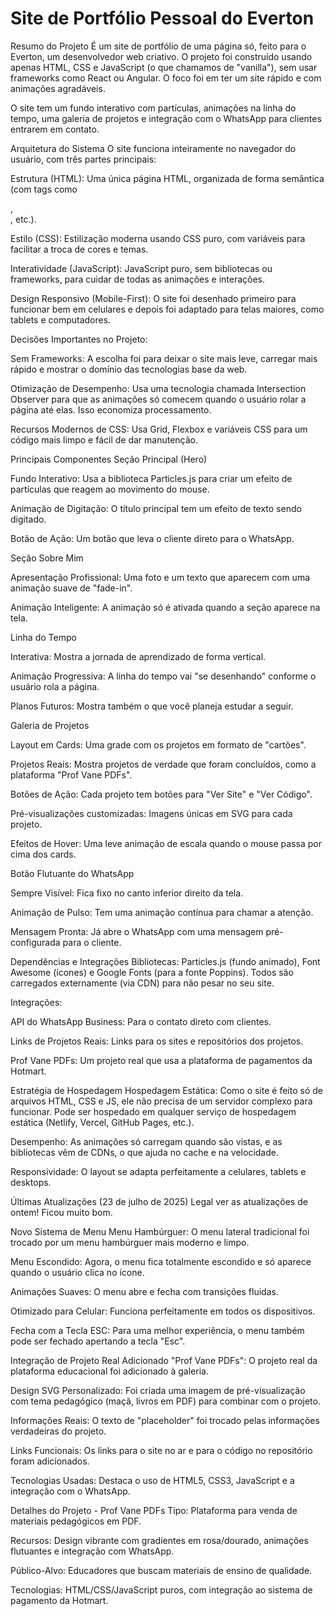 # Site de Portfólio Pessoal do Everton
Resumo do Projeto
É um site de portfólio de uma página só, feito para o Everton, um desenvolvedor web criativo. O projeto foi construído usando apenas HTML, CSS e JavaScript (o que chamamos de "vanilla"), sem usar frameworks como React ou Angular. O foco foi em ter um site rápido e com animações agradáveis.

O site tem um fundo interativo com partículas, animações na linha do tempo, uma galeria de projetos e integração com o WhatsApp para clientes entrarem em contato.

Arquitetura do Sistema
O site funciona inteiramente no navegador do usuário, com três partes principais:

Estrutura (HTML): Uma única página HTML, organizada de forma semântica (com tags como <section>, <nav>, etc.).

Estilo (CSS): Estilização moderna usando CSS puro, com variáveis para facilitar a troca de cores e temas.

Interatividade (JavaScript): JavaScript puro, sem bibliotecas ou frameworks, para cuidar de todas as animações e interações.

Design Responsivo (Mobile-First): O site foi desenhado primeiro para funcionar bem em celulares e depois foi adaptado para telas maiores, como tablets e computadores.

Decisões Importantes no Projeto:

Sem Frameworks: A escolha foi para deixar o site mais leve, carregar mais rápido e mostrar o domínio das tecnologias base da web.

Otimização de Desempenho: Usa uma tecnologia chamada Intersection Observer para que as animações só comecem quando o usuário rolar a página até elas. Isso economiza processamento.

Recursos Modernos de CSS: Usa Grid, Flexbox e variáveis CSS para um código mais limpo e fácil de dar manutenção.

Principais Componentes
Seção Principal (Hero)

Fundo Interativo: Usa a biblioteca Particles.js para criar um efeito de partículas que reagem ao movimento do mouse.

Animação de Digitação: O título principal tem um efeito de texto sendo digitado.

Botão de Ação: Um botão que leva o cliente direto para o WhatsApp.

Seção Sobre Mim

Apresentação Profissional: Uma foto e um texto que aparecem com uma animação suave de "fade-in".

Animação Inteligente: A animação só é ativada quando a seção aparece na tela.

Linha do Tempo

Interativa: Mostra a jornada de aprendizado de forma vertical.

Animação Progressiva: A linha do tempo vai "se desenhando" conforme o usuário rola a página.

Planos Futuros: Mostra também o que você planeja estudar a seguir.

Galeria de Projetos

Layout em Cards: Uma grade com os projetos em formato de "cartões".

Projetos Reais: Mostra projetos de verdade que foram concluídos, como a plataforma "Prof Vane PDFs".

Botões de Ação: Cada projeto tem botões para "Ver Site" e "Ver Código".

Pré-visualizações customizadas: Imagens únicas em SVG para cada projeto.

Efeitos de Hover: Uma leve animação de escala quando o mouse passa por cima dos cards.

Botão Flutuante do WhatsApp

Sempre Visível: Fica fixo no canto inferior direito da tela.

Animação de Pulso: Tem uma animação contínua para chamar a atenção.

Mensagem Pronta: Já abre o WhatsApp com uma mensagem pré-configurada para o cliente.

Dependências e Integrações
Bibliotecas: Particles.js (fundo animado), Font Awesome (ícones) e Google Fonts (para a fonte Poppins). Todos são carregados externamente (via CDN) para não pesar no seu site.

Integrações:

API do WhatsApp Business: Para o contato direto com clientes.

Links de Projetos Reais: Links para os sites e repositórios dos projetos.

Prof Vane PDFs: Um projeto real que usa a plataforma de pagamentos da Hotmart.

Estratégia de Hospedagem
Hospedagem Estática: Como o site é feito só de arquivos HTML, CSS e JS, ele não precisa de um servidor complexo para funcionar. Pode ser hospedado em qualquer serviço de hospedagem estática (Netlify, Vercel, GitHub Pages, etc.).

Desempenho: As animações só carregam quando são vistas, e as bibliotecas vêm de CDNs, o que ajuda no cache e na velocidade.

Responsividade: O layout se adapta perfeitamente a celulares, tablets e desktops.

Últimas Atualizações (23 de julho de 2025)
Legal ver as atualizações de ontem! Ficou muito bom.

Novo Sistema de Menu
Menu Hambúrguer: O menu lateral tradicional foi trocado por um menu hambúrguer mais moderno e limpo.

Menu Escondido: Agora, o menu fica totalmente escondido e só aparece quando o usuário clica no ícone.

Animações Suaves: O menu abre e fecha com transições fluidas.

Otimizado para Celular: Funciona perfeitamente em todos os dispositivos.

Fecha com a Tecla ESC: Para uma melhor experiência, o menu também pode ser fechado apertando a tecla "Esc".

Integração de Projeto Real
Adicionado "Prof Vane PDFs": O projeto real da plataforma educacional foi adicionado à galeria.

Design SVG Personalizado: Foi criada uma imagem de pré-visualização com tema pedagógico (maçã, livros em PDF) para combinar com o projeto.

Informações Reais: O texto de "placeholder" foi trocado pelas informações verdadeiras do projeto.

Links Funcionais: Os links para o site no ar e para o código no repositório foram adicionados.

Tecnologias Usadas: Destaca o uso de HTML5, CSS3, JavaScript e a integração com o WhatsApp.

Detalhes do Projeto - Prof Vane PDFs
Tipo: Plataforma para venda de materiais pedagógicos em PDF.

Recursos: Design vibrante com gradientes em rosa/dourado, animações flutuantes e integração com WhatsApp.

Público-Alvo: Educadores que buscam materiais de ensino de qualidade.

Tecnologias: HTML/CSS/JavaScript puros, com integração ao sistema de pagamento da Hotmart.